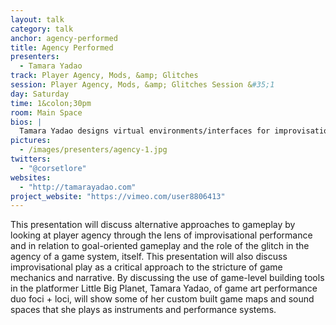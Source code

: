 ```yaml
---
layout: talk
category: talk
anchor: agency-performed
title: Agency Performed
presenters:
  - Tamara Yadao
track: Player Agency, Mods, &amp; Glitches
session: Player Agency, Mods, &amp; Glitches Session &#35;1
day: Saturday
time: 1&colon;30pm
room: Main Space
bios: |
  Tamara Yadao designs virtual environments/interfaces for improvisational performance using in-game level-building tools.  She has spoken about ‘glitch’, game sound, a/v synthesis and virtual instrument design at Dartmouth College, MassArt, New School, NYU Poly, Museum of Arts and Design, Spotify, Concordia University. She is part of game art duo foci + loci, awarded a 2013 NYSCA grant.  She also received a 2014 Jerome grant through the American Composers Forum.  Among others, she has exhibited/performed at Babycastles, Brooklyn Museum, Brown University, Press Start Festival at Centre Pompidou, Eyebeam, Hackers on Planet Earth conference, MAGfest, Vector Game Art Festival.  She also writes chip music under the moniker Corset Lore.
pictures:
  - /images/presenters/agency-1.jpg
twitters:
  - "@corsetlore"
websites:
  - "http://tamarayadao.com"
project_website: "https://vimeo.com/user8806413"
---
```

This presentation will discuss alternative approaches to gameplay by looking at player agency through the lens of improvisational performance and in relation to goal-oriented gameplay and the role of the glitch in the agency of a game system, itself.  This presentation will also discuss improvisational play as a critical approach to the stricture of game mechanics and narrative.  By discussing the use of game-level building tools in the platformer Little Big Planet, Tamara Yadao, of game art performance duo foci + loci, will show some of her custom built game maps and sound spaces that she plays as instruments and performance systems.
